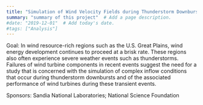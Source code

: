 ```yaml
---
title: "Simulation of Wind Velocity Fields during Thunderstorm Downbursts and Associated Demands on Wind Turbines"  # Add a page title.
summary: "summary of this project"  # Add a page description.
#date: "2019-12-01"  # Add today's date.
#tags: ["Analysis"]
---
```

Goal: In wind resource-rich regions such as the U.S. Great Plains, wind energy development continues to proceed at a brisk rate. These regions also often experience severe weather events such as thunderstorms. Failures of wind turbine components in recent events suggest the need for a study that is concerned with the simulation of complex inflow conditions that occur during thunderstorm downbursts and of the associated performance of wind turbines during these transient events.

Sponsors: Sandia National Laboratories; National Science Foundation